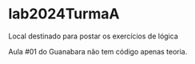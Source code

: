 # lab2024TurmaA
Local destinado para postar os exercícios de lógica

Aula #01 do Guanabara não tem código apenas teoria.
